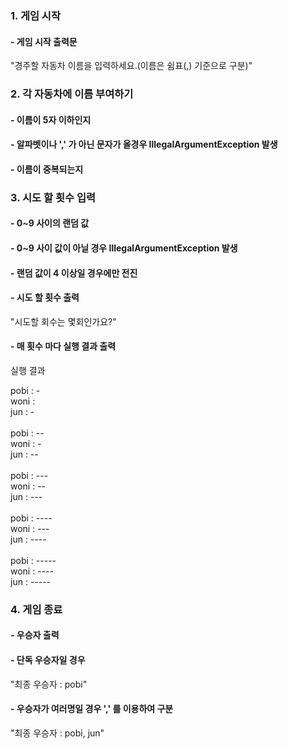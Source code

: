 ### 1. 게임 시작
#### - 게임 시작 출력문
"경주할 자동차 이름을 입력하세요.(이름은 쉼표(,) 기준으로 구분)"

### 2. 각 자동차에 이름 부여하기
#### - 이름이 5자 이하인지 
#### - 알파벳이나 ',' 가 아닌 문자가 올경우 IllegalArgumentException 발생
#### - 이름이 중복되는지

### 3. 시도 할 횟수 입력
#### - 0~9 사이의 랜덤 값
#### - 0~9 사이 값이 아닐 경우 IllegalArgumentException 발생
#### - 랜덤 값이 4 이상일 경우에만 전진
#### - 시도 할 횟수 출력
"시도할 회수는 몇회인가요?"
#### - 매 횟수 마다 실행 결과 출력
실행 결과 

pobi : - <br/>
woni :  <br/>
jun : - <br/>
<br/>
pobi : -- <br/>
woni : - <br/>
jun : -- <br/>
<br/>
pobi : ---<br/>
woni : --<br/>
jun : ---<br/>
<br/>
pobi : ----<br/>
woni : ---<br/>
jun : ----<br/>
<br/>
pobi : -----<br/>
woni : ----<br/>
jun : -----<br/>
### 4. 게임 종료
#### - 우승자 출력
#### - 단독 우승자일 경우 
"최종 우승자 : pobi"
#### - 우승자가 여러명일 경우 ',' 를 이용하여 구분
"최종 우승자 : pobi, jun"
